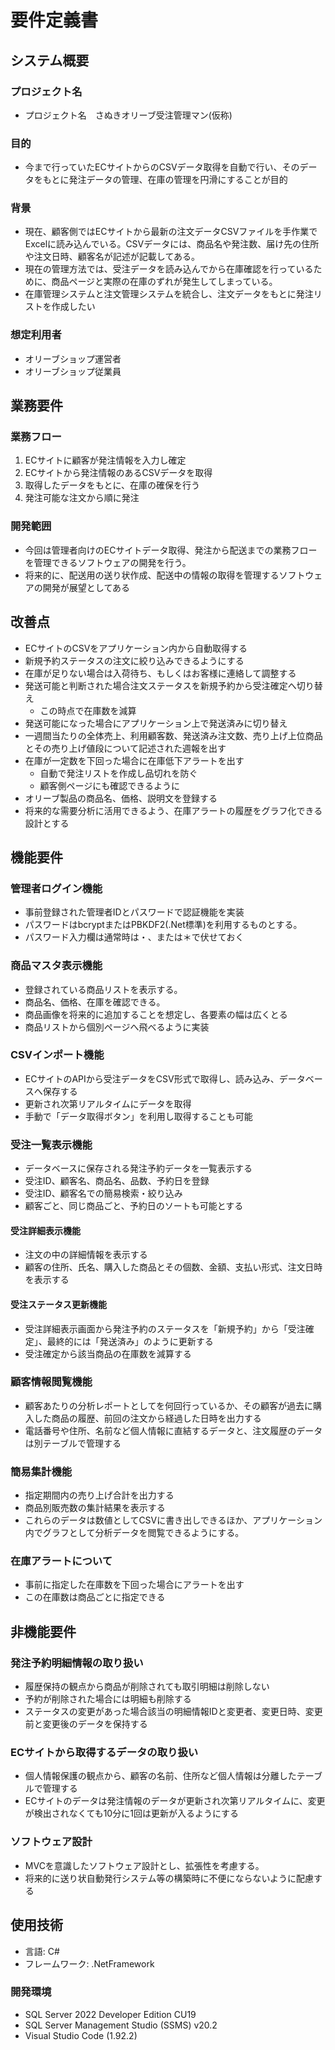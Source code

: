 # 要件定義書
## システム概要
### プロジェクト名
 - プロジェクト名　さぬきオリーブ受注管理マン(仮称)

### 目的
 - 今まで行っていたECサイトからのCSVデータ取得を自動で行い、そのデータをもとに発注データの管理、在庫の管理を円滑にすることが目的

### 背景
 - 現在、顧客側ではECサイトから最新の注文データCSVファイルを手作業でExcelに読み込んでいる。CSVデータには、商品名や発注数、届け先の住所や注文日時、顧客名が記述が記載してある。
 - 現在の管理方法では、受注データを読み込んでから在庫確認を行っているために、商品ページと実際の在庫のずれが発生してしまっている。
 - 在庫管理システムと注文管理システムを統合し、注文データをもとに発注リストを作成したい

### 想定利用者
 - オリーブショップ運営者
 - オリーブショップ従業員

## 業務要件
### 業務フロー
1. ECサイトに顧客が発注情報を入力し確定
2. ECサイトから発注情報のあるCSVデータを取得
3. 取得したデータをもとに、在庫の確保を行う
4. 発注可能な注文から順に発注

### 開発範囲
- 今回は管理者向けのECサイトデータ取得、発注から配送までの業務フローを管理できるソフトウェアの開発を行う。
- 将来的に、配送用の送り状作成、配送中の情報の取得を管理するソフトウェアの開発が展望としてある

## 改善点
- ECサイトのCSVをアプリケーション内から自動取得する
- 新規予約ステータスの注文に絞り込みできるようにする
- 在庫が足りない場合は入荷待ち、もしくはお客様に連絡して調整する
- 発送可能と判断された場合注文ステータスを新規予約から受注確定へ切り替え
    - この時点で在庫数を減算
- 発送可能になった場合にアプリケーション上で発送済みに切り替え
- 一週間当たりの全体売上、利用顧客数、発送済み注文数、売り上げ上位商品とその売り上げ値段について記述された週報を出す
- 在庫が一定数を下回った場合に在庫低下アラートを出す
    - 自動で発注リストを作成し品切れを防ぐ
    - 顧客側ページにも確認できるように
- オリーブ製品の商品名、価格、説明文を登録する
- 将来的な需要分析に活用できるよう、在庫アラートの履歴をグラフ化できる設計とする

## 機能要件
### 管理者ログイン機能
- 事前登録された管理者IDとパスワードで認証機能を実装
- パスワードはbcryptまたはPBKDF2(.Net標準)を利用するものとする。
- パスワード入力欄は通常時は・、または＊で伏せておく

### 商品マスタ表示機能
- 登録されている商品リストを表示する。
- 商品名、価格、在庫を確認できる。
- 商品画像を将来的に追加することを想定し、各要素の幅は広くとる
- 商品リストから個別ページへ飛べるように実装

### CSVインポート機能
- ECサイトのAPIから受注データをCSV形式で取得し、読み込み、データベースへ保存する
- 更新され次第リアルタイムにデータを取得
- 手動で「データ取得ボタン」を利用し取得することも可能

### 受注一覧表示機能
- データベースに保存される発注予約データを一覧表示する
- 受注ID、顧客名、商品名、品数、予約日を登録
- 受注ID、顧客名での簡易検索・絞り込み
- 顧客ごと、同じ商品ごと、予約日のソートも可能とする

#### 受注詳細表示機能
- 注文の中の詳細情報を表示する
- 顧客の住所、氏名、購入した商品とその個数、金額、支払い形式、注文日時を表示する

#### 受注ステータス更新機能
- 受注詳細表示画面から発注予約のステータスを「新規予約」から「受注確定」、最終的には「発送済み」のように更新する
- 受注確定から該当商品の在庫数を減算する

### 顧客情報閲覧機能
- 顧客あたりの分析レポートとしてを何回行っているか、その顧客が過去に購入した商品の履歴、前回の注文から経過した日時を出力する
- 電話番号や住所、名前など個人情報に直結するデータと、注文履歴のデータは別テーブルで管理する

### 簡易集計機能
- 指定期間内の売り上げ合計を出力する
- 商品別販売数の集計結果を表示する
- これらのデータは数値としてCSVに書き出しできるほか、アプリケーション内でグラフとして分析データを閲覧できるようにする。

### 在庫アラートについて
- 事前に指定した在庫数を下回った場合にアラートを出す
- この在庫数は商品ごとに指定できる

## 非機能要件
### 発注予約明細情報の取り扱い
- 履歴保持の観点から商品が削除されても取引明細は削除しない
- 予約が削除された場合には明細も削除する
- ステータスの変更があった場合該当の明細情報IDと変更者、変更日時、変更前と変更後のデータを保持する

### ECサイトから取得するデータの取り扱い
- 個人情報保護の観点から、顧客の名前、住所など個人情報は分離したテーブルで管理する
- ECサイトのデータは発注情報のデータが更新され次第リアルタイムに、変更が検出されなくても10分に1回は更新が入るようにする

### ソフトウェア設計
- MVCを意識したソフトウェア設計とし、拡張性を考慮する。
 - 将来的に送り状自動発行システム等の構築時に不便にならないように配慮する
## 使用技術
- 言語: C#
- フレームワーク: .NetFramework
### 開発環境
-  SQL Server 2022 Developer Edition CU19
- SQL Server Management Studio (SSMS) v20.2 
- Visual Studio Code (1.92.2)